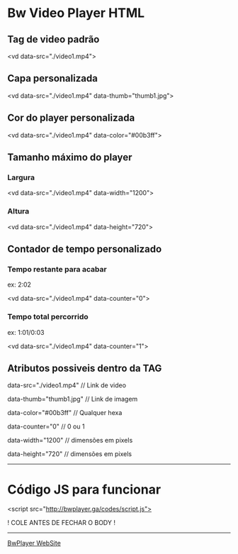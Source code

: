 # Bw Video Player HTML

## Tag de video padrão

\<vd data-src="./video1.mp4"></vd>

## Capa personalizada

\<vd data-src="./video1.mp4" data-thumb="thumb1.jpg"></vd>

## Cor do player personalizada

\<vd data-src="./video1.mp4" data-color="#00b3ff"></vd>

## Tamanho máximo do player

### Largura

\<vd data-src="./video1.mp4" data-width="1200"></vd>

### Altura

\<vd data-src="./video1.mp4" data-height="720"></vd> 

## Contador de tempo personalizado

### Tempo restante para acabar

ex: 2:02

\<vd data-src="./video1.mp4" data-counter="0"></vd>

### Tempo total percorrido

ex: 1:01/0:03

\<vd data-src="./video1.mp4" data-counter="1"></vd>


## Atributos possiveis dentro da TAG <vd></vd>

data-src="./video1.mp4" // Link de video

data-thumb="thumb1.jpg" // Link de imagem

data-color="#00b3ff" // Qualquer hexa

data-counter="0" // 0 ou 1

data-width="1200" // dimensões em pixels

data-height="720" // dimensões em pixels

---

# Código JS para funcionar

\<script src="http://bwplayer.ga/codes/script.js"></script>


! COLE ANTES DE FECHAR O BODY !

---- 

<a href="http://bwplayer.ga/" target="_blank">BwPlayer WebSite</a> 
 
 

